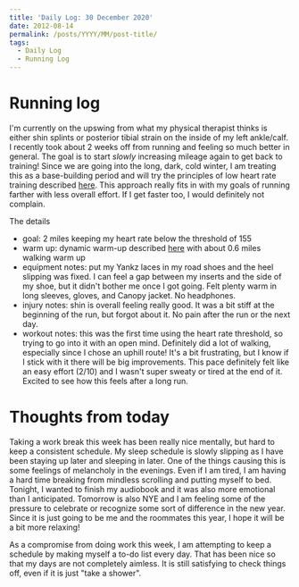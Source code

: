 ```yaml
---
title: 'Daily Log: 30 December 2020'
date: 2012-08-14
permalink: /posts/YYYY/MM/post-title/
tags:
  - Daily Log
  - Running Log
---
```


# Running log

I'm currently on the upswing from what my physical therapist thinks is either shin splints or posterior tibial strain on the inside of my left ankle/calf. I recently took about 2 weeks off from running and feeling so much better in general. The goal is to start *slowly* increasing mileage again to get back to training! Since we are going into the long, dark, cold winter, I am treating this as a base-building period and will try the principles of low heart rate training described [here](https://www.runtothefinish.com/how-to-low-heart-rate-training/). This approach really fits in with my goals of running farther with less overall effort. If I get faster too, I would definitely not complain.

The details
- goal: 2 miles keeping my heart rate below the threshold of 155
- warm up: dynamic warm-up described [here](https://www.runtothefinish.com/low-heart-rate-training-plans/) with about 0.6 miles walking warm up
- equipment notes: put my Yankz laces in my road shoes and the heel slipping was fixed. I can feel a gap between my inserts and the side of my shoe, but it didn't bother me once I got going. Felt plenty warm in long sleeves, gloves, and Canopy jacket. No headphones.
- injury notes: shin is overall feeling really good. It was a bit stiff at the beginning of the run, but forgot about it. No pain after the run or the next day.
- workout notes: this was the first time using the heart rate threshold, so trying to go into it with an open mind. Definitely did a lot of walking, especially since I chose an uphill route! It's a bit frustrating, but I know if I stick with it there will be big improvements. This pace definitely felt like an easy effort (2/10) and I wasn't super sweaty or tired at the end of it. Excited to see how this feels after a long run.

# Thoughts from today

Taking a work break this week has been really nice mentally, but hard to keep a consistent schedule. My sleep schedule is slowly slipping as I have been staying up later and sleeping in later. One of the things causing this is some feelings of melancholy in the evenings. Even if I am tired, I am having a hard time breaking from mindless scrolling and putting myself to bed. Tonight, I wanted to finish my audiobook and it was also more emotional than I anticipated. Tomorrow is also NYE and I am feeling some of the pressure to celebrate or recognize some sort of difference in the new year. Since it is just going to be me and the roommates this year, I hope it will be a bit more relaxing!

As a compromise from doing work this week, I am attempting to keep a schedule by making myself a to-do list every day. That has been nice so that my days are not completely aimless. It is still satisfying to check things off, even if it is just "take a shower".
